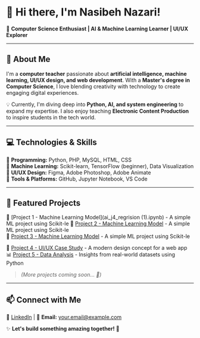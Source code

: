 # 👋 Hi there, I'm Nasibeh Nazari!  

🌟 **Computer Science Enthusiast | AI & Machine Learning Learner | UI/UX Explorer**  

---  

## 🔹 About Me  
I'm a **computer teacher** passionate about **artificial intelligence, machine learning, UI/UX design, and web development**. With a **Master's degree in Computer Science**, I love blending creativity with technology to create engaging digital experiences.  

💡 Currently, I'm diving deep into **Python, AI, and system engineering** to expand my expertise. I also enjoy teaching **Electronic Content Production** to inspire students in the tech world.  

---  

## 💻 Technologies & Skills  
🔹 **Programming:** Python, PHP, MySQL, HTML, CSS  
🔹 **Machine Learning:** Scikit-learn, TensorFlow (beginner), Data Visualization  
🔹 **UI/UX Design:** Figma, Adobe Photoshop, Adobe Animate  
🔹 **Tools & Platforms:** GitHub, Jupyter Notebook, VS Code  

---  

## 📌 Featured Projects  
🚀 [Project 1 - Machine Learning Model](ai_j4_regrision (1).ipynb) - A simple ML project using Scikit-le
🚀 [Project 2 - Machine Learning Model](#) - A simple ML project using Scikit-le  
🚀 [Project 3 - Machine Learning Model](#) - A simple ML project using Scikit-le  

🎨 [Project 4 - UI/UX Case Study](#) - A modern design concept for a web app  
📊 [Project 5 - Data Analysis](#) - Insights from real-world datasets using Python  

> *(More projects coming soon... 🚧)*  

---  

## 📫 Connect with Me  
🔗 [LinkedIn](#) | 📧 **Email:** [your.email@example.com](mailto:your.email@example.com)  

✨ **Let's build something amazing together!** 🚀  

<!---
NasibehNazari/NasibehNazari is a ✨ special ✨ repository because its `README.md` (this file) appears on your GitHub profile.
You can click the Preview link to take a look at your changes.
--->

